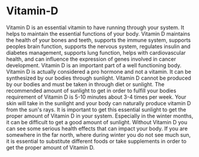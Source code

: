 # Vitamin-D
Vitamin D is an essential vitamin to have running through your system. It helps to maintain the essential functions of your body. Vitamin D maintains the health of your bones and teeth, supports the immune system, supports peoples brain function, supports the nervous system, regulates insulin and diabetes management, supports lung function, helps with cardiovascular health, and can influence the expression of genes involved in cancer development. Vitamin D is an important part of a well functioning body. Vitamin D is actually considered a pro hormone and not a vitamin. It can be synthesized by our bodies through sunlight. Vitamin D cannot be produced by our bodies and must be taken in through diet or sunlight. The recommended amount of sunlight to get in order to fulfill your bodies requirement of Vitamin D is 5-10 minutes about 3-4 times per week. Your skin will take in the sunlight and your body can naturally produce vitamin D from the sun's rays. It is important to get this essential sunlight to get the proper amount of Vitamin D in your system. Especially in the winter months, it can be difficult to get a good amount of sunlight. Without Vitamin D you can see some serious health effects that can impact your body. If you are somewhere in the far north,  where during winter you do not see much sun, it is essential to substitute different foods or take supplements in order to get the proper amount of Vitamin D.
